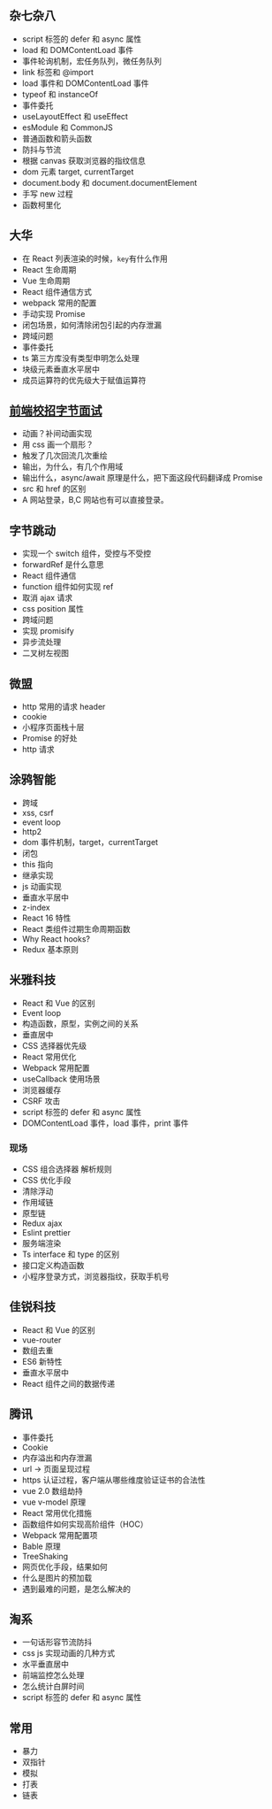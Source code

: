 ## 杂七杂八

- script 标签的 defer 和 async 属性
- load 和 DOMContentLoad 事件
- 事件轮询机制，宏任务队列，微任务队列
- link 标签和 @import
- load 事件和 DOMContentLoad 事件
- typeof 和 instanceOf
- 事件委托
- useLayoutEffect 和 useEffect
- esModule 和 CommonJS
- 普通函数和箭头函数
- 防抖与节流
- 根据 canvas 获取浏览器的指纹信息
- dom 元素 target, currentTarget
- document.body 和 document.documentElement
- 手写 new 过程
- 函数柯里化

## 大华

- 在 React 列表渲染的时候，`key`有什么作用
- React 生命周期
- Vue 生命周期
- React 组件通信方式
- webpack 常用的配置
- 手动实现 Promise
- 闭包场景，如何清除闭包引起的内存泄漏
- 跨域问题
- 事件委托
- ts 第三方库没有类型申明怎么处理
- 块级元素垂直水平居中
- 成员运算符的优先级大于赋值运算符

## [前端校招字节面试](https://juejin.im/post/5f14051ef265da22c058fac5)

- 动画？补间动画实现
- 用 css 画一个扇形？
- 触发了几次回流几次重绘
- 输出，为什么，有几个作用域
- 输出什么，async/await 原理是什么，把下面这段代码翻译成 Promise
- src 和 href 的区别
- A 网站登录，B,C 网站也有可以直接登录。

## 字节跳动

- 实现一个 switch 组件，受控与不受控
- forwardRef 是什么意思
- React 组件通信
- function 组件如何实现 ref
- 取消 ajax 请求
- css position 属性
- 跨域问题
- 实现 promisify
- 异步流处理
- 二叉树左视图

## 微盟

- http 常用的请求 header
- cookie
- 小程序页面栈十层
- Promise 的好处
- http 请求

## 涂鸦智能

- 跨域
- xss, csrf
- event loop
- http2
- dom 事件机制，target，currentTarget
- 闭包
- this 指向
- 继承实现
- js 动画实现
- 垂直水平居中
- z-index
- React 16 特性
- React 类组件过期生命周期函数
- Why React hooks?
- Redux 基本原则

## 米雅科技

- React 和 Vue 的区别
- Event loop
- 构造函数，原型，实例之间的关系
- 垂直居中
- CSS 选择器优先级
- React 常用优化
- Webpack 常用配置
- useCallback 使用场景
- 浏览器缓存
- CSRF 攻击
- script 标签的 defer 和 async 属性
- DOMContentLoad 事件，load 事件，print 事件

### 现场

- CSS 组合选择器 解析规则
- CSS 优化手段
- 清除浮动
- 作用域链
- 原型链
- Redux ajax
- Eslint prettier
- 服务端渲染
- Ts interface 和 type 的区别
- 接口定义构造函数
- 小程序登录方式，浏览器指纹，获取手机号

## 佳锐科技

- React 和 Vue 的区别
- vue-router
- 数组去重
- ES6 新特性
- 垂直水平居中
- React 组件之间的数据传递

## 腾讯

- 事件委托
- Cookie
- 内存溢出和内存泄漏
- url -> 页面呈现过程
- https 认证过程，客户端从哪些维度验证证书的合法性
- vue 2.0 数组劫持
- vue v-model 原理
- React 常用优化措施
- 函数组件如何实现高阶组件（HOC）
- Webpack 常用配置项
- Bable 原理
- TreeShaking
- 网页优化手段，结果如何
- 什么是图片的预加载
- 遇到最难的问题，是怎么解决的

## 淘系

- 一句话形容节流防抖
- css js 实现动画的几种方式
- 水平垂直居中
- 前端监控怎么处理
- 怎么统计白屏时间
- script 标签的 defer 和 async 属性

## 常用

- 暴力
- 双指针
- 模拟
- 打表
- 链表
